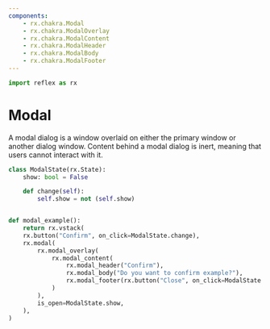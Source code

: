 ```yaml
---
components:
    - rx.chakra.Modal
    - rx.chakra.ModalOverlay
    - rx.chakra.ModalContent
    - rx.chakra.ModalHeader
    - rx.chakra.ModalBody
    - rx.chakra.ModalFooter
---
```


```python exec
import reflex as rx
```

# Modal

A modal dialog is a window overlaid on either the primary window or another dialog window.
Content behind a modal dialog is inert, meaning that users cannot interact with it.


```python demo exec
class ModalState(rx.State):
    show: bool = False

    def change(self):
        self.show = not (self.show)


def modal_example():
    return rx.vstack(
    rx.button("Confirm", on_click=ModalState.change),
    rx.modal(
        rx.modal_overlay(
            rx.modal_content(
                rx.modal_header("Confirm"),
                rx.modal_body("Do you want to confirm example?"),
                rx.modal_footer(rx.button("Close", on_click=ModalState.change)),
            )
        ),
        is_open=ModalState.show,
    ),
)
```